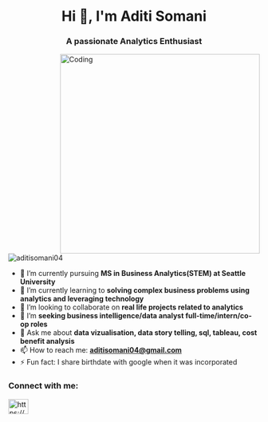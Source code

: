 
<h1 align="center">Hi 👋, I'm Aditi Somani</h1>
<h3 align="center">A passionate Analytics Enthusiast</h3>
<img align="right" alt="Coding" width ="400" src = "https://media.tenor.com/S59bPkT0pqcAAAAC/programming.gif">

<p align="left"> <img src="https://komarev.com/ghpvc/?username=aditisomani04&label=Profile%20views&color=0e75b6&style=flat" alt="aditisomani04" /> </p>

- 🔭 I’m currently pursuing **MS in Business Analytics(STEM) at Seattle University**
- 🌱 I’m currently learning to **solving complex business problems using analytics and leveraging technology**
- 👯 I’m looking to collaborate on **real life projects related to analytics**
- 🤝 I’m **seeking business intelligence/data analyst full-time/intern/co-op roles**
- 💬 Ask me about **data vizualisation, data story telling, sql, tableau, cost benefit analysis**
- 📫 How to reach me: **aditisomani04@gmail.com**
- ⚡ Fun fact: I share birthdate with google when it was incorporated 

<h3 align="left">Connect with me:</h3>
<p align="left">
<a href="https://www.linkedin.com/in/aditisomani04/" target="blank"><img align="center" src="https://raw.githubusercontent.com/rahuldkjain/github-profile-readme-generator/master/src/images/icons/Social/linked-in-alt.svg" alt="https://www.linkedin.com/in/aditisomani04/" height="30" width="40" /></a>
